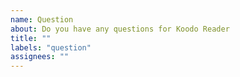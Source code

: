 ```yaml
---
name: Question
about: Do you have any questions for Koodo Reader
title: ""
labels: "question"
assignees: ""
---
```

